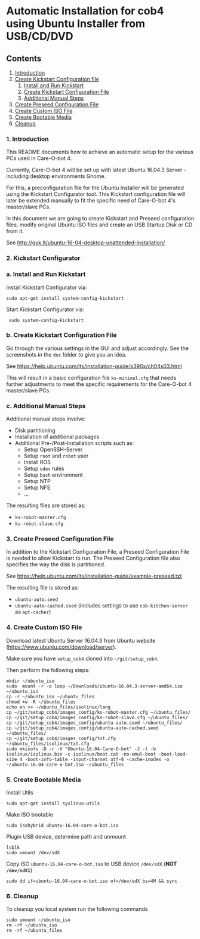 
# Automatic Installation for cob4 using Ubuntu Installer from USB/CD/DVD

## Contents

1. <a href="#Introduction">Introduction</a>
2. <a href="#Create Kickstart Configuration file">Create Kickstart Configuration file</a>
     1. <a href="#Install and Run Kickstart">Install and Run Kickstart</a>
     2. <a href="#Create Kickstart Configuration File">Create Kickstart Configuration File</a>
     2. <a href="#Additional Manual Steps">Additional Manual Steps</a>
3. <a href="#Create Preseed Configuration File">Create Preseed Configuration File</a>
4. <a href="#Create Custom ISO File">Create Custom ISO File</a>
5. <a href="#Create Bootable Media">Create Bootable Media</a>
6. <a href="#Cleanup">Cleanup</a>

### 1. Introduction <a id="Introduction"/>
This README documents how to achieve an automatic setup for the various PCs used in Care-O-bot 4.

Currently, Care-O-bot 4 will be set up with latest Ubuntu 16.04.3 Server - including desktop environments Gnome.

For this, a preconfiguration file for the Ubuntu Installer will be generated using the Kickstart Configurator tool.
This Kickstart configuration file will later be extended manually to fit the specific need of Care-O-bot 4's master/slave PCs.

In this document we are going to create Kickstart and Preseed configuration files, modify original Ubuntu ISO files and create an USB Startup Disk or CD from it.

See http://gyk.lt/ubuntu-16-04-desktop-unattended-installation/

### 2. Kickstart Configurator<a id="Create Kickstart Configuration file"/>
### a. Install and Run Kickstart <a id="Install and Run Kickstart"/>

Install Kickstart Configurator via:
```
sudo apt-get install system-config-kickstart
```
Start Kickstart Configurator via:
```
 sudo system-config-kickstart
```

### b. Create Kickstart Configuration File <a id="Create Kickstart Configuration File"/>
Go through the various settings in the GUI and adjust accordingly. See the screenshots in the `doc` folder to give you an idea.

See https://help.ubuntu.com/lts/installation-guide/s390x/ch04s03.html

This will result in a basic configuration file `ks-minimal.cfg` that needs further adjustments to meet the specific requirements for the Care-O-bot 4 master/slave PCs.

### c. Additional Manual Steps <a id="Additional Manual Steps"/>
Additional manual steps involve:
 - Disk partitioning
 - Installation of additional packages
 - Additional Pre-/Post-Installation scripts such as:
    - Setup OpenSSH-Server
    - Setup `root` and `robot` user
    - Install ROS
    - Setup `udev` rules
    - Setup `bash` environment
    - Setup NTP
    - Setup NFS
    - ...

The resulting files are stored as:
 - `ks-robot-master.cfg`
 - `ks-robot-slave.cfg`

### 3. Create Preseed Configuration File <a id="Create Preseed Configuration File"/>

In addition to the Kickstart Configuration File, a Preseed Configuration File is needed to allow Kickstart to run. The Preseed Configuration file also specifies the way the disk is partitioned.

See https://help.ubuntu.com/lts/installation-guide/example-preseed.txt

The resulting file is stored as:
 - `ubuntu-auto.seed`
 - `ubuntu-auto-cached.seed` (includes settings to use `cob-kitchen-server` as `apt-cacher`)

### 4. Create Custom ISO File <a id="Create Custom ISO File"/>
Download latest Ubuntu Server 16.04.3 from Ubuntu website (https://www.ubuntu.com/download/server).

Make sure you have `setup_cob4` cloned into `~/git/setup_cob4`.

Then perform the following steps:
```
mkdir ~/ubuntu_iso
sudo  mount -r -o loop ~/Downloads/ubuntu-16.04.3-server-amd64.iso ~/ubuntu_iso
cp -r ~/ubuntu_iso ~/ubuntu_files
chmod +w -R ~/ubuntu_files
echo en >> ~/ubuntu_files/isolinux/lang
cp ~/git/setup_cob4/images_config/ks-robot-master.cfg ~/ubuntu_files/
cp ~/git/setup_cob4/images_config/ks-robot-slave.cfg ~/ubuntu_files/
cp ~/git/setup_cob4/images_config/ubuntu-auto.seed ~/ubuntu_files/
cp ~/git/setup_cob4/images_config/ubuntu-auto-cached.seed ~/ubuntu_files/
cp ~/git/setup_cob4/images_config/txt.cfg ~/ubuntu_files/isolinux/txt.cfg
sudo mkisofs -D -r -V "Ubuntu-16.04-Care-O-bot" -J -l -b isolinux/isolinux.bin -c isolinux/boot.cat -no-emul-boot -boot-load-size 4 -boot-info-table -input-charset utf-8 -cache-inodes -o ~/ubuntu-16.04-care-o-bot.iso ~/ubuntu_files
```

### 5. Create Bootable Media <a id="Create Bootable Media"/>
Install Utils
```
sudo apt-get install syslinux-utils
```

Make ISO bootable
```
sudo isohybrid ubuntu-16.04-care-o-bot.iso
```

Plugin USB device, determine path and unmount
```
lsblk
sudo umount /dev/sdX
```

Copy ISO `ubuntu-16.04-care-o-bot.iso` to USB device `/dev/sdX` (**NOT `/dev/sdX1`**)
```
sudo dd if=ubuntu-16.04-care-o-bot.iso of=/dev/sdX bs=4M && sync
```


### 6. Cleanup <a id="Cleanup"/>
To cleanup you local system run the following commands
```
sudo umount ~/ubuntu_iso
rm -rf ~/ubuntu_iso
rm -rf ~/ubuntu_files
```
